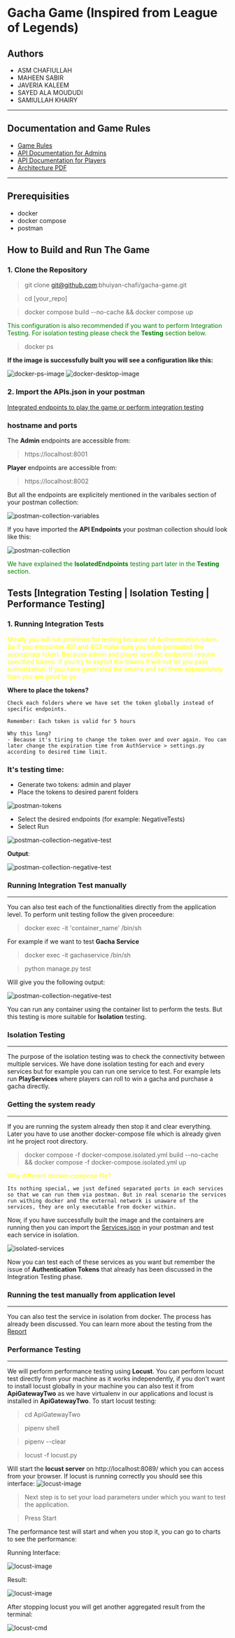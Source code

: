 # Gacha Game (Inspired from League of Legends)

## Authors

- ASM CHAFIULLAH
- MAHEEN SABIR
- JAVERIA KALEEM
- SAYED ALA MOUDUDI
- SAMIULLAH KHAIRY

---

## Documentation and Game Rules
- [Game Rules]()
- [API Documentation for Admins](Docs/ApiDocs/OpenAPI_ADMIN.yaml)
- [API Documentation for Players](Docs/ApiDocs/OpenAPI_PLAYER.yaml)
- [Architecture PDF]()
---
## Prerequisities
- docker
- docker compose
- postman
## How to Build and Run The Game

### 1. Clone the Repository


> git clone git@github.com:bhuiyan-chafi/gacha-game.git

> cd [your_repo]

> docker compose build --no-cache && docker compose up

<span style="color: green;">This configuration is also recommended if you want to perform Integration Testing. For isolation testing please check the **Testing** section below.</span>

> docker ps

**If the image is successfully built you will see a configuration like this:**

![docker-ps-image](Docs/images/docker-ps.png)
![docker-desktop-image](Docs/images/docker-desktop.png)

### 2. Import the APIs.json in your postman
[Integrated endpoints to play the game or perform integration testing](Docs/ApiDocs/Gateways.json)

### hostname and ports
The **Admin** endpoints are accessible from:
> https://localhost:8001

**Player** endpoints are accessible from:
> https://localhost:8002

But all the endpoints are explicitely mentioned in the varibales section of your postman collection:

![postman-collection-variables](Docs/images/postman-collection-variables.png)

If you have imported the **API Endpoints** your postman collection should look like this:

![postman-collection](Docs/images/postman-collection.png)

<span style="color: green;">We have explained the **IsolatedEndpoints** testing part later in the **Testing** section.</span>

## Tests [Integration Testing | Isolation Testing | Performance Testing]
### 1. Running Integration Tests


<span style="color: yellow;">Mostly you will run problems for testing because of Authentication token. So if you encounter 401 and 403 make sure you have generated the appropriate token. Because admin and player specific endpoints require specified tokens. If you try to exploit the tokens it will not let you pass authorization. If you have generated the tokens and set them appropriately then you are good to go.</span>

**Where to place the tokens?**
    
    Check each folders where we have set the token globally instead of specific endpoints. 

    Remember: Each token is valid for 5 hours

    Why this long?
    - Because it's tiring to change the token over and over again. You can later change the expiration time from AuthService > settings.py according to desired time limit.

### It's testing time:

- Generate two tokens: admin and player
- Place the tokens to desired parent folders

![postman-tokens](Docs/images/token-locations.png)

- Select the desired endpoints (for example: NegativeTests)
- Select Run 

![postman-collection-negative-test](Docs/images/run-collection.png)

**Output**:

![postman-collection-negative-test](Docs/images/run-collection-result.png)

### Running Integration Test manually
---

You can also test each of the functionalities directly from the application level. To perform unit testing follow the given proceedure:
> docker exec -it 'container_name' /bin/sh

For example if we want to test **Gacha Service**

> docker exec -it gachaservice /bin/sh

> python manage.py test

Will give you the following output:

![postman-collection-negative-test](Docs/images/unit-test.png)

You can run any container using the container list to perform the tests. But this testing is more suitable for **Isolation** testing. 

### Isolation Testing 
---
The purpose of the isolation testing was to check the connectivity between multiple services. We have done isolation testing for each and every services but for example you can run one service to test. For example lets run **PlayServices** where players can roll to win a gacha and purchase a gacha directly.

### Getting the system ready
----
If you are running the system already then stop it and clear everything. Later you have to use another docker-compose file which is already given int he project root directory.

> docker compose -f docker-compose.isolated.yml build --no-cache && docker compose -f docker-compose.isolated.yml up 

<span style="color:yellow">Why different docker-compose file?</span>
    
    Its nothing special, we just defined separated ports in each services so that we can run them via postman. But in real scenario the services run withing docker and the external network is unaware of the services, they are only executable from docker within.

Now, if you have successfully built the image and the containers are running then you can import the [Services.json](Docs/ApiDocs/Services.json) in your postman and test each service in isolation.

![isolated-services](Docs/images/services-postman.png)

Now you can test each of these services as you want but remember the issue of **Authentication Tokens** that already has been discussed in the Integration Testing phase. 

### Running the test manually from application level
-----
You can also test the service in isolation from docker. The process has already been discussed. You can learn more about the testing from the [Report]()

### Performance Testing
---
We will perform performance testing using **Locust**. You can perform locust test directly from your machine as it works independently, if you don't want to install locust globally in your machine you can also test it from **ApiGatewayTwo** as we have virtualenv in our applications and locust is installed in **ApiGatewayTwo**. To start locust testing:

> cd ApiGatewayTwo

> pipenv shell

> pipenv --clear

> locust -f locust.py

Will start the **locust server** on http://localhost:8089/ which you can access from your browser. If locust is running correctly you should see this interface:
![locust-image](Docs/images/locust.png)

> Next step is to set your load parameters under which you want to test the application. 

> Press Start

The performance test will start and when you stop it, you can go to charts to see the performance:

Running Interface:

![locust-image](Docs/images/locust-running.png)

Result:

![locust-image](Docs/images/locust-result.png)

After stopping locust you will get another aggregated result from the terminal:

![locust-cmd](Docs/images/locust-cmd.png)